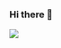### Hi there 👋

<img src="https://github-readme-stats.vercel.app/api?username=ezgihareket&&show_icons=true&title_color=ffffff&icon_color=bb2acf&text_color=daf7dc&bg_color=22272e">

<!--
**ezgihareket/ezgihareket** is a ✨ _special_ ✨ repository because its `README.md` (this file) appears on your GitHub profile.

Here are some ideas to get you started:

- 🔭 I’m currently working on ...
- 🌱 I’m currently learning ...
- 👯 I’m looking to collaborate on ...
- 🤔 I’m looking for help with ...
- 💬 Ask me about ...
- 📫 How to reach me: ...
- 😄 Pronouns: ...
- ⚡ Fun fact: ...
-->
